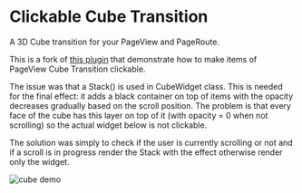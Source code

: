 # Clickable Cube Transition


A 3D Cube transition for your PageView and PageRoute.

This is a fork of [this plugin](https://github.com/aeyrium/cube_transition) that demonstrate how to make items of PageView Cube Transition clickable.

The issue was that a Stack() is used in CubeWidget class. This is needed for the final effect: it adds a black container on top of items with the opacity decreases gradually based on the scroll position. The problem is that every face of the cube has this layer on top of it (with opacity = 0 when not scrolling) so the actual widget below is not clickable. 

The solution was simply to check if the user is currently scrolling or not and if a scroll is in progress render the Stack with the effect otherwise render only the widget. 


  ![cube demo](https://user-images.githubusercontent.com/38936570/177825545-c688681f-ab7a-4307-a4c8-891f3ebc0177.gif)


